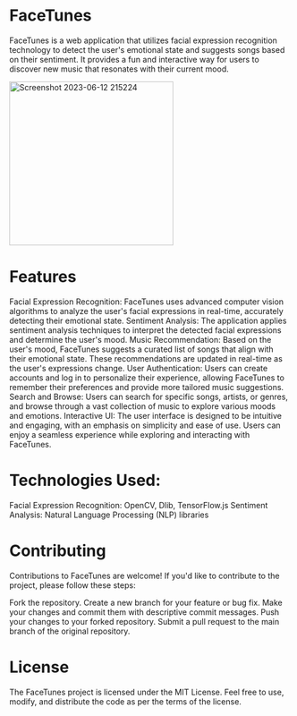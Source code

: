 # FaceTunes
FaceTunes is a web application that utilizes facial expression recognition technology to detect the user's emotional state and suggests songs based on their sentiment. It provides a fun and interactive way for users to discover new music that resonates with their current mood.

<img width="293" alt="Screenshot 2023-06-12 215224" src="https://github.com/Ayushlion/FaceTunes/assets/122682367/45770598-eca1-4e2c-850d-d284b6bb9a1c">

# Features
Facial Expression Recognition: FaceTunes uses advanced computer vision algorithms to analyze the user's facial expressions in real-time, accurately detecting their emotional state.
Sentiment Analysis: The application applies sentiment analysis techniques to interpret the detected facial expressions and determine the user's mood.
Music Recommendation: Based on the user's mood, FaceTunes suggests a curated list of songs that align with their emotional state. These recommendations are updated in real-time as the user's expressions change.
User Authentication: Users can create accounts and log in to personalize their experience, allowing FaceTunes to remember their preferences and provide more tailored music suggestions.
Search and Browse: Users can search for specific songs, artists, or genres, and browse through a vast collection of music to explore various moods and emotions.
Interactive UI: The user interface is designed to be intuitive and engaging, with an emphasis on simplicity and ease of use. Users can enjoy a seamless experience while exploring and interacting with FaceTunes.


# Technologies Used:

Facial Expression Recognition: OpenCV, Dlib, TensorFlow.js
Sentiment Analysis: Natural Language Processing (NLP) libraries

# Contributing
Contributions to FaceTunes are welcome! If you'd like to contribute to the project, please follow these steps:

Fork the repository.
Create a new branch for your feature or bug fix.
Make your changes and commit them with descriptive commit messages.
Push your changes to your forked repository.
Submit a pull request to the main branch of the original repository.

# License
The FaceTunes project is licensed under the MIT License. Feel free to use, modify, and distribute the code as per the terms of the license.


